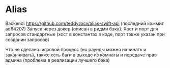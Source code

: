 # Alias
Backend: https://github.com/teddyzxcv/alias-swift-api (последний коммит ad64207)
Запуск через докер (описан в ридми бэка).
Хост и порт для запросов стандартные (хост в константах в коде, порт также указан при создании запросов)

Что не сделано: игровой процесс (но раунды можно начинать и заканчивать), также есть баги в выходе из комнаты и передаче прав админа (проблема в реализации лучшего бэка)
